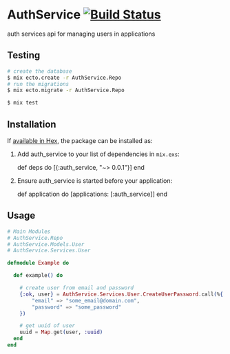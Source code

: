 # AuthService [![Build Status](https://travis-ci.org/nathanfaucett/ex-auth_service.svg?branch=master)](https://travis-ci.org/nathanfaucett/ex-auth_service)

auth services api for managing users in applications

## Testing

```bash
# create the database
$ mix ecto.create -r AuthService.Repo
# run the migrations
$ mix ecto.migrate -r AuthService.Repo

$ mix test
```

## Installation

If [available in Hex](https://hex.pm/docs/publish), the package can be installed as:

  1. Add auth_service to your list of dependencies in `mix.exs`:

        def deps do
          [{:auth_service, "~> 0.0.1"}]
        end

  2. Ensure auth_service is started before your application:

        def application do
          [applications: [:auth_service]]
        end


## Usage

```elixir
# Main Modules
# AuthService.Repo
# AuthService.Models.User
# AuthService.Services.User

defmodule Example do

  def example() do

    # create user from email and password
    {:ok, user} = AuthService.Services.User.CreateUserPassword.call(%{
        "email" => "some_email@domain.com",
        "password" => "some_password"
    })

    # get uuid of user
    uuid = Map.get(user, :uuid)
  end
end

```
